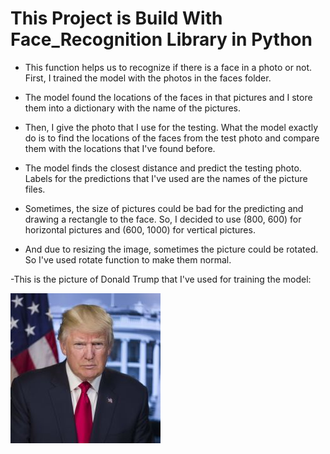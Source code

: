 # This Project is Build With Face_Recognition Library in Python

* This function helps us to recognize if there is a face in a photo or not. First, I trained the model with the photos in the faces folder. 

* The model found the locations of the faces in that pictures and I store them into a dictionary with the name of the pictures.

* Then, I give the photo that I use for the testing. What the model exactly do is to find the locations of the faces from the test photo and compare them with the locations that I've found before.

* The model finds the closest distance and predict the testing photo. Labels for the predictions that I've used are the names of the picture files.

* Sometimes, the size of pictures could be bad for the predicting and drawing a rectangle to the face. So, I decided to use (800, 600) for horizontal pictures and (600, 1000) for vertical pictures.

* And due to resizing the image, sometimes the picture could be rotated. So I've used rotate function to make them normal.


-This is the picture of Donald Trump that I've used for training the model:

![](faces/donald%20trump.jpg)
